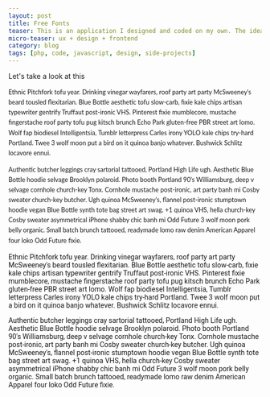 ```yaml
---
layout: post
title: Free Fonts
teaser: This is an application I designed and coded on my own. The idea is that up to three people can share in creating a single drawing without seeing what the other participants have done until the end.
micro-teaser: ux + design + frontend
category: blog
tags: [php, code, javascript, design, side-projects]
---
```


Let's take a look at this

<link href='http://fonts.googleapis.com/css?family=Lato' rel='stylesheet' type='text/css'>
<link href='http://fonts.googleapis.com/css?family=Roboto:300' rel='stylesheet' type='text/css'>

<style type="text/css">
  .lato { 
    font-family: 'Lato', sans-serif;
    font-size: .9em;
    line-height: 1.6;
  }
  .roboto {
    font-family: 'Roboto', sans-serif;
  }
</style>

<p class="lato">Ethnic Pitchfork tofu year. Drinking vinegar wayfarers, roof party art party McSweeney's beard tousled flexitarian. Blue Bottle aesthetic tofu slow-carb, fixie kale chips artisan typewriter gentrify Truffaut post-ironic VHS. Pinterest fixie mumblecore, mustache fingerstache roof party tofu pug kitsch brunch Echo Park gluten-free PBR street art lomo. Wolf fap biodiesel Intelligentsia, Tumblr letterpress Carles irony YOLO kale chips try-hard Portland. Twee 3 wolf moon put a bird on it quinoa banjo whatever. Bushwick Schlitz locavore ennui.</p>

<p class="lato">Authentic butcher leggings cray sartorial tattooed, Portland High Life ugh. Aesthetic Blue Bottle hoodie selvage Brooklyn polaroid. Photo booth Portland 90's Williamsburg, deep v selvage cornhole church-key Tonx. Cornhole mustache post-ironic, art party banh mi Cosby sweater church-key butcher. Ugh quinoa McSweeney's, flannel post-ironic stumptown hoodie vegan Blue Bottle synth tote bag street art swag. +1 quinoa VHS, hella church-key Cosby sweater asymmetrical iPhone shabby chic banh mi Odd Future 3 wolf moon pork belly organic. Small batch brunch tattooed, readymade lomo raw denim American Apparel four loko Odd Future fixie.</p>

<p class="roboto">Ethnic Pitchfork tofu year. Drinking vinegar wayfarers, roof party art party McSweeney's beard tousled flexitarian. Blue Bottle aesthetic tofu slow-carb, fixie kale chips artisan typewriter gentrify Truffaut post-ironic VHS. Pinterest fixie mumblecore, mustache fingerstache roof party tofu pug kitsch brunch Echo Park gluten-free PBR street art lomo. Wolf fap biodiesel Intelligentsia, Tumblr letterpress Carles irony YOLO kale chips try-hard Portland. Twee 3 wolf moon put a bird on it quinoa banjo whatever. Bushwick Schlitz locavore ennui.</p>

<p class="roboto">Authentic butcher leggings cray sartorial tattooed, Portland High Life ugh. Aesthetic Blue Bottle hoodie selvage Brooklyn polaroid. Photo booth Portland 90's Williamsburg, deep v selvage cornhole church-key Tonx. Cornhole mustache post-ironic, art party banh mi Cosby sweater church-key butcher. Ugh quinoa McSweeney's, flannel post-ironic stumptown hoodie vegan Blue Bottle synth tote bag street art swag. +1 quinoa VHS, hella church-key Cosby sweater asymmetrical iPhone shabby chic banh mi Odd Future 3 wolf moon pork belly organic. Small batch brunch tattooed, readymade lomo raw denim American Apparel four loko Odd Future fixie.</p>